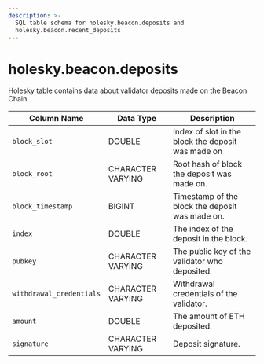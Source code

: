 ```yaml
---
description: >-
  SQL table schema for holesky.beacon.deposits and
  holesky.beacon.recent_deposits
---
```


# holesky.beacon.deposits

Holesky table contains data about validator deposits made on the Beacon Chain.

| Column Name              | Data Type         | Description                                        |
| ------------------------ | ----------------- | -------------------------------------------------- |
| `block_slot`             | DOUBLE            | Index of slot in the block the deposit was made on |
| `block_root`             | CHARACTER VARYING | Root hash of block the deposit was made on.        |
| `block_timestamp`        | BIGINT            | Timestamp of the block the deposit was made on.    |
| `index`                  | DOUBLE            | The index of the deposit in the block.             |
| `pubkey`                 | CHARACTER VARYING | The public key of the validator who deposited.     |
| `withdrawal_credentials` | CHARACTER VARYING | Withdrawal credentials of the validator.           |
| `amount`                 | DOUBLE            | The amount of ETH deposited.                       |
| `signature`              | CHARACTER VARYING | Deposit signature.                                 |
